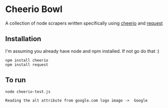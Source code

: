 # Cheerio Bowl
A collection of node scrapers written specifically using [cheerio](https://github.com/MatthewMueller/cheerio) and [request](https://github.com/mikeal)

## Installation

I'm assuming you already have node and npm installed.  If not go do that :)

    npm install cheerio
    npm install request
    
## To run

    node cheerio-test.js

    Reading the alt attribute from google.com logo image ->  Google


